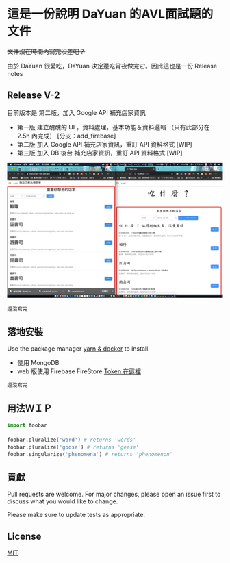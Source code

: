 # 這是一份說明 DaYuan 的AVL面試題的文件
~~文件沒在時間內寫完沒差吧？~~

由於 DaYuan 很愛吃，DaYuan 決定邊吃宵夜做完它。因此這也是一份 Release notes

## Release V-2

目前版本是 第二版，加入 Google API 補充店家資訊

- 第ㄧ版 建立醜醜的 UI ，資料處理，基本功能＆資料邏輯 （只有此部分在 2.5h 內完成） [分支：add_firebase]
- 第二版 加入 Google API 補充店家資訊，重訂 API 資料格式 [WIP]
- 第三版 加入 DB 後台 補充店家資訊，重訂 API 資料格式 [WIP]


![V1&V2](https://github.com/CS6/AVLdayuan/blob/New_beginning/DOC/AB.jpg?raw=true)

```bash
還沒寫完
```
## 落地安裝

Use the package manager [yarn & docker](https://自己google啦/) to install.

- 使用 MongoDB
- web 版使用 Firebase FireStore [Token 在這裡](https://🈸️請/)

```bash
還沒寫完
```


## 用法ＷＩＰ

```python
import foobar

foobar.pluralize('word') # returns 'words'
foobar.pluralize('goose') # returns 'geese'
foobar.singularize('phenomena') # returns 'phenomenon'
```

## 貢獻
Pull requests are welcome. For major changes, please open an issue first to discuss what you would like to change.

Please make sure to update tests as appropriate.

## License
[MIT](https://choosealicense.com/licenses/mit/)